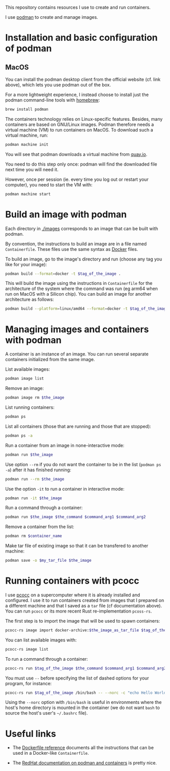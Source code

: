 This repository contains resources I use to create and run containers.

I use [podman](https://podman.io/) to create and manage images.

# Installation and basic configuration of podman

## MacOS

You can install the podman desktop client from the official website (cf. link above), which lets you use podman out of
the box.

For a more lightweight experience, I instead choose to install just the podman command-line tools with [homebrew](https://brew.sh/):

```sh
brew install podman
```

The containers technology relies on Linux-specific features. Besides, many containers are based on GNU/Linux
images. Podman therefore needs a virtual machine (VM) to run containers on MacOS. To download such a virtual machine,
run:

```sh
podman machine init
```

You will see that podman downloads a virtual machine from [quay.io](quay.io).

You need to do this step only once: podman will find the downloaded file next time you will need it.

However, once per session (ie. every time you log out or restart your computer), you need to start the VM with:

```sh
podman machine start
```

# Build an image with podman

Each directory in [./images](./images) corresponds to an image that can be built with podman.

By convention, the instructions to build an image are in a file named `Containerfile`. These files use the same syntax
as [Docker](https://www.docker.com/) files.

To build an image, go to the image's directory and run (choose any tag you like for your image):

```sh
podman build --format=docker -t $tag_of_the_image .
```

This will build the image using the instructions in `Containerfile` for the architecture of the system where the
command was run (eg arm64 when run on MacOS with a Silicon chip). You can build an image for another architecture as
follows:

```sh
podman build --platform=linux/amd64 --format=docker -t $tag_of_the_image .
```

# Managing images and containers with podman

A container is an instance of an image. You can run several separate containers initialized from the same image.

List available images:

```sh
podman image list
```

Remove an image:

```sh
podman image rm $the_image
```

List running containers:

```sh
podman ps
```

List all containers (those that are running and those that are stopped):

```sh
podman ps -a
```

Run a container from an image in none-interactive mode:

```sh
podman run $the_image
```

Use option `--rm` if you do not want the container to be in the list (`podman ps -a`) after it has finished running:

```sh
podman run --rm $the_image
```

Use the option `-it` to run a container in interactive mode:

```sh
podman run -it $the_image
```

Run a command through a container:

```sh
podman run $the_image $the_command $command_arg1 $command_arg2
```

Remove a container from the list:

```sh
podman rm $container_name
```

Make tar file of existing image so that it can be transfered to another machine:

```sh
podman save -o $my_tar_file $the_image
```

# Running containers with pcocc

I use [pcocc](https://pcocc.readthedocs.io/en/latest/manpages/man1/pcocc.html) on a supercomputer where it is already
installed and configured. I use it to run containers created from images that I prepared on a different machine and
that I saved as a `tar` file (cf documentation above). You can run `pcocc` or its more recent Rust re-implementation
`pcoss-rs`.

The first step is to import the image that will be used to spawn containers:

```sh
pcocc-rs image import docker-archive:$the_image_as_tar_file $tag_of_the_image
```

You can list available images with:

```sh
pcocc-rs image list
```

To run a command through a container:

```sh
pcocc-rs run $tag_of_the_image $the_command $command_arg1 $command_arg2
```

You must use `--` before specifying the list of dashed options for your program, for instance:

```sh
pcocc-rs run $tag_of_the_image /bin/bash -- --norc -c "echo Hello World"
```

Using the `--norc` option with `/bin/bash` is useful in environments where the host's home directory is mounted in the
container (we do not want `bash` to source the host's user's `~/.bashrc` file).

# Useful links

 - The [Dockerfile reference](https://docs.docker.com/reference/dockerfile/) documents all the instructions that can be
   used in a Docker-like `Containerfile`.

 - The [RedHat documentation on podman and
   containers](https://docs.redhat.com/en/documentation/red_hat_enterprise_linux/10/html/building_running_and_managing_containers)
   is pretty nice.
